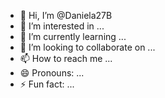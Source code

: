 - 👋 Hi, I’m @Daniela27B
- 👀 I’m interested in ...
- 🌱 I’m currently learning ...
- 💞️ I’m looking to collaborate on ...
- 📫 How to reach me ...
- 😄 Pronouns: ...
- ⚡ Fun fact: ...

<!---
Daniela27B/Daniela27B is a ✨ special ✨ repository because its `README.md` (this file) appears on your GitHub profile.
You can click the Preview link to take a look at your changes.
--->
